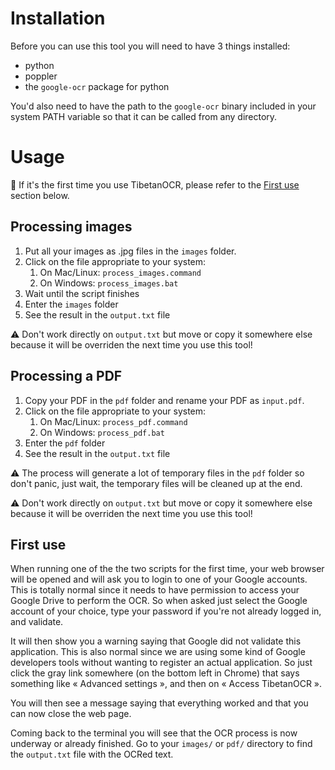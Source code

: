 # Installation

Before you can use this tool you will need to have 3 things installed:
- python
- poppler
- the `google-ocr` package for python

You'd also need to have the path to the `google-ocr` binary included in your
system PATH variable so that it can be called from any directory.

# Usage

👋 If it's the first time you use TibetanOCR, please refer to the 
[First use](#first-use) section below.

## Processing images

1. Put all your images as .jpg files in the `images` folder.
2. Click on the file appropriate to your system:
   1. On Mac/Linux: `process_images.command`
   2. On Windows: `process_images.bat`
3. Wait until the script finishes
4. Enter the `images` folder
5. See the result in the `output.txt` file

⚠️ Don't work directly on `output.txt` but move or copy it somewhere else because
  it will be overriden the next time you use this tool!


## Processing a PDF

1. Copy your PDF in the `pdf` folder and rename your PDF as `input.pdf`.
2. Click on the file appropriate to your system:
   1. On Mac/Linux: `process_pdf.command`
   2. On Windows: `process_pdf.bat`
3. Enter the `pdf` folder
4. See the result in the `output.txt` file

⚠️ The process will generate a lot of temporary files in the `pdf` folder so
  don't panic, just wait, the temporary files will be cleaned up at the end.
        
⚠️ Don't work directly on `output.txt` but move or copy it somewhere else because
  it will be overriden the next time you use this tool!


## First use

When running one of the the two scripts for the first time, your web browser
will be opened and will ask you to login to one of your Google accounts.
This is totally normal since it needs to have permission to access your Google
Drive to perform the OCR. So when asked just select the Google account of your
choice, type your password if you're not already logged in, and validate.

It will then show you a warning saying that Google did not validate this
application. This is also normal since we are using some kind of Google
developers tools without wanting to register an actual application. So just
click the gray link somewhere (on the bottom left in Chrome) that says
something like « Advanced settings », and then on « Access TibetanOCR ».

You will then see a message saying that everything worked and that you can now
close the web page.

Coming back to the terminal you will see that the OCR process is now underway
or already finished. Go to your `images/` or `pdf/` directory to find the
`output.txt` file with the OCRed text.

